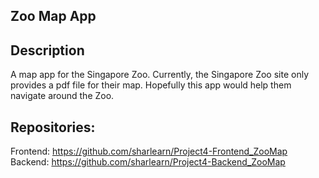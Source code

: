 <!-- Same here with the readme. More comprehensive please :) Installation, prerequisites, which database is used, how to define the environment variables etc. etc. -->

## Zoo Map App

## Description

A map app for the Singapore Zoo. Currently, the Singapore Zoo site only provides a pdf file for their map. Hopefully this app would help them navigate around the Zoo.

## Repositories:

Frontend: https://github.com/sharlearn/Project4-Frontend_ZooMap
Backend: https://github.com/sharlearn/Project4-Backend_ZooMap
